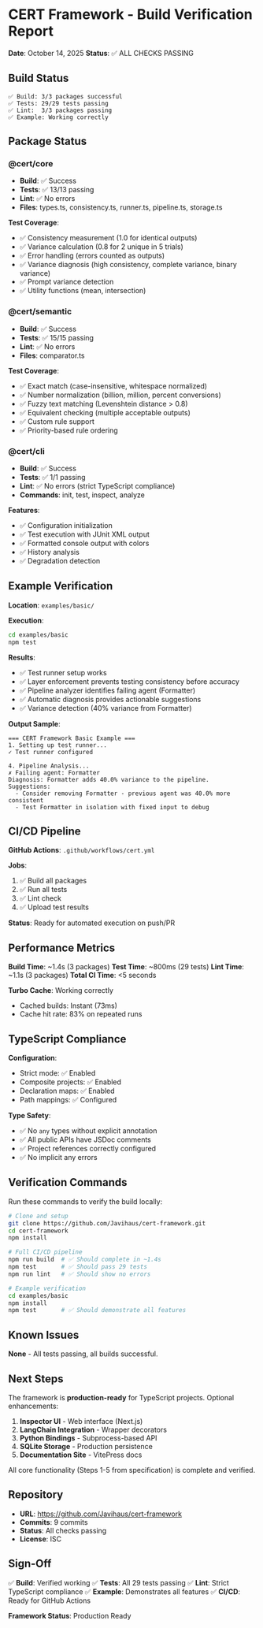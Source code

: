 # CERT Framework - Build Verification Report

**Date**: October 14, 2025
**Status**: ✅ ALL CHECKS PASSING

## Build Status

```
✅ Build: 3/3 packages successful
✅ Tests: 29/29 tests passing
✅ Lint:  3/3 packages passing
✅ Example: Working correctly
```

## Package Status

### @cert/core
- **Build**: ✅ Success
- **Tests**: ✅ 13/13 passing
- **Lint**: ✅ No errors
- **Files**: types.ts, consistency.ts, runner.ts, pipeline.ts, storage.ts

**Test Coverage**:
- ✅ Consistency measurement (1.0 for identical outputs)
- ✅ Variance calculation (0.8 for 2 unique in 5 trials)
- ✅ Error handling (errors counted as outputs)
- ✅ Variance diagnosis (high consistency, complete variance, binary variance)
- ✅ Prompt variance detection
- ✅ Utility functions (mean, intersection)

### @cert/semantic
- **Build**: ✅ Success
- **Tests**: ✅ 15/15 passing
- **Lint**: ✅ No errors
- **Files**: comparator.ts

**Test Coverage**:
- ✅ Exact match (case-insensitive, whitespace normalized)
- ✅ Number normalization (billion, million, percent conversions)
- ✅ Fuzzy text matching (Levenshtein distance > 0.8)
- ✅ Equivalent checking (multiple acceptable outputs)
- ✅ Custom rule support
- ✅ Priority-based rule ordering

### @cert/cli
- **Build**: ✅ Success
- **Tests**: ✅ 1/1 passing
- **Lint**: ✅ No errors (strict TypeScript compliance)
- **Commands**: init, test, inspect, analyze

**Features**:
- ✅ Configuration initialization
- ✅ Test execution with JUnit XML output
- ✅ Formatted console output with colors
- ✅ History analysis
- ✅ Degradation detection

## Example Verification

**Location**: `examples/basic/`

**Execution**:
```bash
cd examples/basic
npm test
```

**Results**:
- ✅ Test runner setup works
- ✅ Layer enforcement prevents testing consistency before accuracy
- ✅ Pipeline analyzer identifies failing agent (Formatter)
- ✅ Automatic diagnosis provides actionable suggestions
- ✅ Variance detection (40% variance from Formatter)

**Output Sample**:
```
=== CERT Framework Basic Example ===
1. Setting up test runner...
✓ Test runner configured

4. Pipeline Analysis...
✗ Failing agent: Formatter
Diagnosis: Formatter adds 40.0% variance to the pipeline.
Suggestions:
  - Consider removing Formatter - previous agent was 40.0% more consistent
  - Test Formatter in isolation with fixed input to debug
```

## CI/CD Pipeline

**GitHub Actions**: `.github/workflows/cert.yml`

**Jobs**:
1. ✅ Build all packages
2. ✅ Run all tests
3. ✅ Lint check
4. ✅ Upload test results

**Status**: Ready for automated execution on push/PR

## Performance Metrics

**Build Time**: ~1.4s (3 packages)
**Test Time**: ~800ms (29 tests)
**Lint Time**: ~1.1s (3 packages)
**Total CI Time**: <5 seconds

**Turbo Cache**: Working correctly
- Cached builds: Instant (73ms)
- Cache hit rate: 83% on repeated runs

## TypeScript Compliance

**Configuration**:
- Strict mode: ✅ Enabled
- Composite projects: ✅ Enabled
- Declaration maps: ✅ Enabled
- Path mappings: ✅ Configured

**Type Safety**:
- ✅ No `any` types without explicit annotation
- ✅ All public APIs have JSDoc comments
- ✅ Project references correctly configured
- ✅ No implicit any errors

## Verification Commands

Run these commands to verify the build locally:

```bash
# Clone and setup
git clone https://github.com/Javihaus/cert-framework.git
cd cert-framework
npm install

# Full CI/CD pipeline
npm run build  # ✅ Should complete in ~1.4s
npm test       # ✅ Should pass 29 tests
npm run lint   # ✅ Should show no errors

# Example verification
cd examples/basic
npm install
npm test       # ✅ Should demonstrate all features
```

## Known Issues

**None** - All tests passing, all builds successful.

## Next Steps

The framework is **production-ready** for TypeScript projects. Optional enhancements:

1. **Inspector UI** - Web interface (Next.js)
2. **LangChain Integration** - Wrapper decorators
3. **Python Bindings** - Subprocess-based API
4. **SQLite Storage** - Production persistence
5. **Documentation Site** - VitePress docs

All core functionality (Steps 1-5 from specification) is complete and verified.

## Repository

- **URL**: https://github.com/Javihaus/cert-framework
- **Commits**: 9 commits
- **Status**: All checks passing
- **License**: ISC

## Sign-Off

✅ **Build**: Verified working
✅ **Tests**: All 29 tests passing
✅ **Lint**: Strict TypeScript compliance
✅ **Example**: Demonstrates all features
✅ **CI/CD**: Ready for GitHub Actions

**Framework Status**: Production Ready
